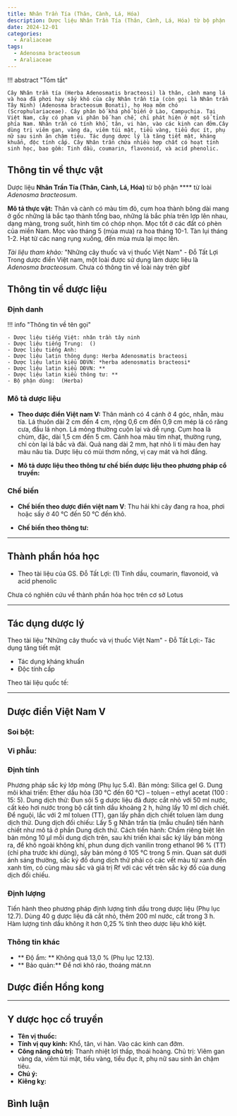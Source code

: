 ```yaml
---
title: Nhân Trần Tía (Thân, Cành, Lá, Hóa)
description: Dược liệu Nhân Trần Tía (Thân, Cành, Lá, Hóa) từ bộ phận  từ loài *Adenosma bracteosum*
date: 2024-12-01
categories:
  - Araliaceae
tags:
  - Adenosma bracteosum
  - Araliaceae
---
```

!!! abstract "Tóm tắt"

    Cây Nhân trần tía (Herba Adenosmatis bracteosi) là thân, cành mang lá và hoa đã phơi hay sấy khô của cây Nhân trần tía (còn gọi là Nhân trần Tây Ninh) (Adenosma bracteosum Bonati), họ Hoa mõm chó (Scrophulariaceae). Cây phân bố khá phổ biến ở Lào, Campuchia. Tại Việt Nam, cây có phạm vi phân bố hạn chế, chỉ phát hiện ở một số tỉnh phía Nam. Nhân trần có tính khổ, tân, vi hàn, vào các kinh can đởm.Cây dùng trị viêm gan, vàng da, viêm túi mật, tiểu vàng, tiểu đục ít, phụ nữ sau sinh ăn chậm tiêu. Tác dụng dược lý là tăng tiết mật, kháng khuẩn, độc tính cấp. Cây Nhân trần chứa nhiều hợp chất có hoạt tính sinh học, bao gồm: Tinh dầu, coumarin, flavonoid, và acid phenolic.

## Thông tin về thực vật


Dược liệu **Nhân Trần Tía (Thân, Cành, Lá, Hóa)** từ bộ phận **** từ loài *Adenosma bracteosum*.

**Mô tả thực vật:** Thân và cành có màu tím đỏ, cụm hoa thành bông dài mang ở gốc những lá bắc tạo thành tổng bao, những lá bắc phía trên lợp lên nhau, dạng màng, trong suốt, hình tim có chóp nhọn. Mọc tốt ở các đất có phèn của miền Nam. Mọc vào tháng 5 (mùa mưa) ra hoa tháng 10-1. Tàn lụi tháng 1-2. Hạt từ các nang rụng xuống, đến mùa mưa lại mọc lên.

*Tài liệu tham khảo:* "Những cây thuốc và vị thuốc Việt Nam" - Đỗ Tất Lợi 
Trong dược điển Việt nam, một loài được sử dụng làm dược liệu là *Adenosma bracteosum*. 
Chưa có thông tin về loài này trên gibf


## Thông tin về dược liệu 

### Định danh

!!! info "Thông tin về tên gọi"

    - Dược liệu tiếng Việt: nhân trần tây ninh
    - Dược liệu tiếng Trung:  ()
    - Dược liệu tiếng Anh: 
    - Dược liệu latin thông dụng: Herba Adenosmatis bracteosi
    - Dược liệu latin kiểu DĐVN: *herba adenosmatis bracteosi*
    - Dược liệu latin kiểu DĐVN: **
    - Dược liệu latin kiểu thông tư: **
    - Bộ phận dùng:  (Herba)

### Mô tả dược liệu 

- **Theo dược điển Việt nam V:** Thân mảnh có 4 cánh ở 4 góc, nhẵn, màu tía. Lá thuôn dài 2 cm đến 4 cm, rộng 0,6 cm đến 0,9 cm mép lá có răng cưa, đầu lá nhọn. Lá mỏng thường cuộn lại và dễ rụng. Cụm hoa là chùm, đặc, dài 1,5 cm đến 5 cm. Cánh hoa màu tím nhạt, thường rụng, chỉ còn lại lá bắc và đài. Quả nang dài 2 mm, hạt nhỏ li ti màu đen hay màu nâu tía. Dược liệu có mùi thơm nồng, vị cay mát và hơi đắng.

- **Mô tả dược liệu theo thông tư chế biến dược liệu theo phương pháp cổ truyền:** 

### Chế biến 

- **Chế biến theo dược điển việt nam V**: Thu hái khi cây đang ra hoa, phơi hoặc sấy ở 40 °C đến 50 °C đến khô.

- **Chế biến theo thông tư:** 

--- 

## Thành phần hóa học

- Theo tài liệu của GS. Đỗ Tất Lợi:  (1) Tinh dầu, coumarin, flavonoid, và acid phenolic
    
Chưa có nghiên cứu về thành phần hóa học trên cơ sở Lotus

---

## Tác dụng dược lý

Theo tài liệu "Những cây thuốc và vị thuốc Việt Nam" - Đỗ Tất Lợi:- Tác dụng tăng tiết mật
- Tác dụng kháng khuẩn
- Độc tính cấp

Theo tài liệu quốc tế: 

---

## Dược điển Việt Nam V

### Soi bột:



<!-- Hình ảnh soi bột sẽ được tự động chèn vào đây sau -->

### Vi phẫu:



<!-- Hình ảnh vi phẫu sẽ được tự động chèn vào đây sau -->

### Định tính

Phương pháp sắc ký lớp mỏng (Phụ lục 5.4). Bản mỏng: Silica gel G. Dung môi khai triển: Ether dầu hỏa (30 °C đến 60 °C) – toluen – ethyl acetat (100 : 15: 5). Dung dịch thử: Đun sôi 5 g dược liệu đã được cắt nhỏ với 50 ml nước, cất kéo hơi nước trong bộ cất tinh dầu khoảng 2 h, hứng lấy 10 ml dịch chiết. Để nguội, lắc với 2 ml toluen (TT), gạn lấy phần dịch chiết toluen làm dung dịch thử. Dung dịch đối chiếu: Lấy 5 g Nhân trần tía (mẫu chuẩn) tiến hành chiết như mô tả ở phần Dung dịch thử. Cách tiến hành: Chấm riêng biệt lên bản mỏng 10 µl mỗi dung dịch trên, sau khi triển khai sắc ký lấy bản mỏng ra, để khô ngoài không khí, phun dung dịch vanilin trong ethanol 96 % (TT) (chỉ pha trước khi dùng), sấy bản mỏng ở 105 °C trong 5 min. Quan sát dưới ánh sáng thường, sắc ký đồ dung dịch thử phải có các vết màu từ xanh đến xanh tím, có cùng màu sắc và giá trị Rf với các vết trên sắc ký đồ của dung dịch đối chiếu.

### Định lượng

Tiến hành theo phương pháp định lượng tinh dầu trong dược liệu (Phụ lục 12.7). Dùng 40 g dược liệu đã cắt nhỏ, thêm 200 ml nước, cất trong 3 h. Hàm lượng tinh dầu không ít hơn 0,25 % tính theo dược liệu khô kiệt.

### Thông tin khác 

- ** Độ ẩm: ** Không quá 13,0 % (Phụ lục 12.13).
- ** Bảo quản:** Để nơi khô ráo, thoáng mát.nn

## Dược điển Hồng kong

<!-- PDF sẽ được tự động chèn vào đây sau -->


---

## Y dược học cổ truyền

- **Tên vị thuốc:** 
- **Tính vị quy kinh:** Khổ, tân, vi hàn. Vào các kinh can đởm.
- **Công năng chủ trị:** Thanh nhiệt lợi thấp, thoái hoàng. Chủ trị: Viêm gan vàng da, viêm túi mật, tiểu vàng, tiểu đục ít, phụ nữ sau sinh ăn chậm tiêu.
- **Chú ý:** 
- **Kiêng kỵ:** 



## Bình luận

<div id="giscus-container"></div>
<script src="https://giscus.app/client.js"
        data-repo="hoangson0787/CSDL-duoc-lieu"
        data-repo-id="R_kgDONbMRNA"
        data-category="Duoc lieu"
        data-category-id="DIC_kwDONbMRNM4ClklR"
        data-mapping="pathname"
        data-strict="0"
        data-reactions-enabled="1"
        data-emit-metadata="1"
        data-input-position="bottom"
        data-theme="light"
        data-lang="en"
        crossorigin="anonymous"
        async>
</script>

